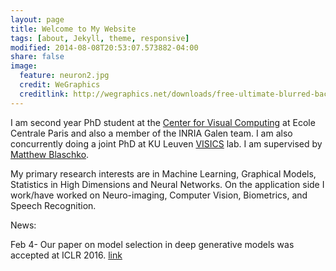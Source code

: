 ```yaml
---
layout: page
title: Welcome to My Website
tags: [about, Jekyll, theme, responsive]
modified: 2014-08-08T20:53:07.573882-04:00
share: false
image:
  feature: neuron2.jpg
  credit: WeGraphics
  creditlink: http://wegraphics.net/downloads/free-ultimate-blurred-background-pack/
---
```


I am second year PhD student at the [Center for Visual Computing](http://cvn.ecp.fr/) at  Ecole Centrale Paris and also a member of the INRIA Galen team. I am also concurrently doing a joint PhD at KU Leuven  [VISICS](https://www.esat.kuleuven.be/psi/visics) lab. I am supervised by [Matthew Blaschko](http://pages.saclay.inria.fr/matthew.blaschko/).

My primary research interests are in Machine Learning, Graphical Models, Statistics in High Dimensions and Neural Networks. On the application side I work/have worked on Neuro-imaging, Computer Vision, Biometrics, and Speech Recognition.  


News:

Feb 4- Our paper on model selection in deep generative models was accepted at ICLR 2016. [link](http://arxiv.org/abs/1511.04581) 
